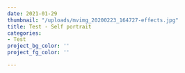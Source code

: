 ```yaml
---
date: 2021-01-29
thumbnail: "/uploads/mvimg_20200223_164727-effects.jpg"
title: Test - Self portrait
categories:
- Test
project_bg_color: ''
project_fg_color: ''

---
```

